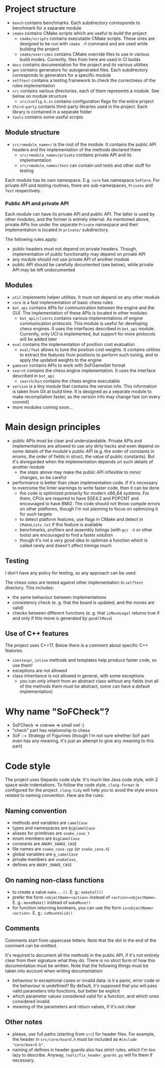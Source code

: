 # Project structure

- `bench` contains benchmarks. Each subdirectory corresponds to benchmark for a separate module
- `cmake` contains CMake scripts which are useful to build the project
  - `cmake/scripts` contains executable CMake scripts. These ones are designed to be run with
`cmake -P` command and are used while building the project
  - `cmake/overrides` contains CMake override files to use in various build modes. Currently, files
from here are used in CI builds
- `docs` contains documentation for the project and its various utilities
- `gen` contains generators for autogenerated files. Each subdirectory corresponds to generators
for a specific module
- `selftest` contains a testing framework to check the correctness of the rules implementation
- `src` contains various directories, each of them represents a module. See below on module
structure
  - `src/config.h.in` contains configuration flags for the entire project
- `third-party` contains third-party libraries used in the project. Each library is contained in a
separate folder
- `tools` contains some useful scripts

## Module structure

- `src/<module_name>/` is the root of the module. It contains the public API headers and the
implementation of the methods declared there
  - `src/<module_name>/private` contains private API and its implementation
  - `src/<module_name>/test` can contain unit tests and other stuff for testing

Each module has its own namespace. E.g. `core` has namespace `SoFCore`. For private API and testing
routines, there are sub-namespaces, `Private` and `Test` respectively.

### Public API and private API

Each module can have its private API and public API. The latter is used by other modules, and the
former is entirely internal. As mentioned above, private APIs live under the separate `Private`
namespace and their implementation is located in `private/` subdirectory.

The following rules apply:

- public headers must not depend on private headers. Though, implementation of public functionality
may depend on private API
- any module should not use private API of another module
- public API should be carefully documented (see below), while private API may be left undocumented

## Modules

- `util` implements helper utilities. It must not depend on any other module
- `core` is a fast implementation of basic chess rules
- `bot_api` contains APIs for communication between the engine and the GUI. The implementation
of these APIs is located in other modules
  - `bot_api/clients` contains various implementations of engine communication protocols. This
module is useful for developing chess engines. It uses the interfaces described in `bot_api`
module. Currently, only UCI is implemented, but support for more protocols will be added later
- `eval` contains the implementation of position cost evaluation
  - `eval/feat` allows to tune the position cost weights. It contains utilities to extract the
features from positions to perform such tuning, and to apply the updated weights to the engine
- `gameset` contains APIs to work with SoFGameSet format
- `search` contains the chess engine implementation. It uses the interface described in `bot_api`
  - `search/bin` contains the chess engine executable
- `version` is a tiny module that contains the version info. This information is taken from Git
at build time. It is designed as a separate module to make recompilation faster, as the version
info may change fast (on every commit)
- more modules coming soon...

# Main design principles

- public APIs must be clear and understandable. Private APIs and implementations are allowed to use
any dirty hacks and even depend on some details of the module's public API (e.g. the order of
constants in enums, the order of fields in struct, the value of public constants). But it's
disregarded when the implementation depends on such details of another module
  - the steps above may make the public API inflexible to minor changes, so be careful
- performance is better than clean implementation code. If it's necessary to overcome the linter
warnings to write faster code, then it can be done
  - the code is optimized primarily for modern x86_64 systems. For them, CPUs are required to have
SSE4.2 and POPCNT and encouraged to have BMI2. The code should not throw compile errors on other
platforms, though I'm not planning to focus on optimizing it for such targets
  - to detect platform features, use flags in CMake and detect in `CMakeLists.txt` if this feature
is available
  - benchmarks, profilers and assembly listings (with `gcc -S` or other tools) are encouraged to
find a faster solution
  - though it's not a very good idea to optimize a function which is called rarely and doesn't
affect timings much

## Testing

I don't have any policy for testing, so any approach can be used.

The chess rules are tested against other implementation in `selftest` directory. This includes:

- the same behaviour between implementations
- consistency check (e. g. that the board is updated, and the moves are valid)
- checks between different functions (e. g. that `isMoveLegal` returns true if and only if this
move is generated by `genAllMove`)

## Use of C++ features

The project uses C++17. Below there is a comment about specific C++ features.

- `constexpr`, `inline` methods and templates help produce faster code, so use them!
- exceptions are not allowed
- class inheritance is not allowed in general, with some exceptions
  - you can only inherit from an abstract class without any fields (not all of the methods them
must be abstract, some can have a default implementation)

# Why name "SoFCheck"?

- SoFCheck => совчик => small owl :)
- "check" part has relationship to chess
- SoF ::= Strategy of Figurines (though I'm not sure whether SoF part even has any meaning, it's
just an attempt to give any meaning to this part)

# Code style

The project uses Gepardo code style. It's much like Java code style, with 2 space wide
indentations. To follow the code style, `clang-format` is configured for the project. `clang-tidy`
will help you to avoid the style errors related to naming convention. Here are the rules:

## Naming convention

- methods and variables are `camelCase`
- types and namespaces are `BigCamelCase`
- aliases for primitives are `snake_case_t`
- enum members are `BigCamelCase`
- constants are `ANGRY_SNAKE_CASE`
- file names are `snake_case.cpp` (or `snake_case.h`)
- global variables are `g_camelCase`
- private members are `snakeCase_`
- defines are `ANGRY_SNAKE_CASE`

## On naming non-class functions

- to create a value `make...()`. E. g.: `makeCell()`
- prefer the form `<objectName><action>` instead of `<action><objectName>`. E. g.: `moveMake()`
instead of `makeMove()`
- for function returning booleans, you can use the form `is<objectName><action>`. E. g.:
`isMoveValid()`

## Comments

Comments start from uppercase letters. Note that the dot in the end of the comment can be omitted.

It's required to document all the methods in the public API, if it's not entirely clear from their
signature what they do. There is no strict form of how this documentation must be written. Note
that the following things must be taken into account when writing documentation:
- behaviour in exceptional cases or invalid data: is it a panic, error code or the behaviour is
undefined? By default, it's supposed that you will pass valid parameters into functions, but better
be explicit
- which parameter values considered valid for a function, and which ones considered invalid
- meaning of the parameters and return values, if it's not clear

## Other notes

- please, use full paths (starting from `src`) for header files. For example, the header in
`src/core/board.h` must be included as `#include "core/board.h"`.
- naming of defines in header guards also has strict rules, which I'm too lazy to describe. Anyway,
`tools/fix_header_guards.py` will fix them if necessary.
